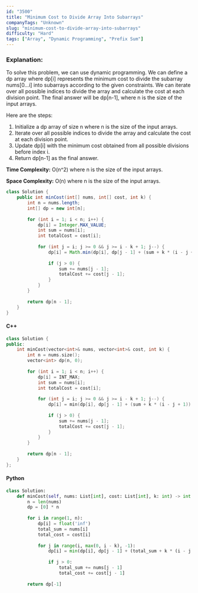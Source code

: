 ```yaml
---
id: "3500"
title: "Minimum Cost to Divide Array Into Subarrays"
companyTags: "Unknown"
slug: "minimum-cost-to-divide-array-into-subarrays"
difficulty: "Hard"
tags: ["Array", "Dynamic Programming", "Prefix Sum"]
---
```


### Explanation:
To solve this problem, we can use dynamic programming. We can define a dp array where dp[i] represents the minimum cost to divide the subarray nums[0...i] into subarrays according to the given constraints. We can iterate over all possible indices to divide the array and calculate the cost at each division point. The final answer will be dp[n-1], where n is the size of the input arrays.

Here are the steps:
1. Initialize a dp array of size n where n is the size of the input arrays.
2. Iterate over all possible indices to divide the array and calculate the cost at each division point.
3. Update dp[i] with the minimum cost obtained from all possible divisions before index i.
4. Return dp[n-1] as the final answer.

**Time Complexity:** O(n^2) where n is the size of the input arrays.

**Space Complexity:** O(n) where n is the size of the input arrays.

```java
class Solution {
    public int minCost(int[] nums, int[] cost, int k) {
        int n = nums.length;
        int[] dp = new int[n];
        
        for (int i = 1; i < n; i++) {
            dp[i] = Integer.MAX_VALUE;
            int sum = nums[i];
            int totalCost = cost[i];
            
            for (int j = i; j >= 0 && j >= i - k + 1; j--) {
                dp[i] = Math.min(dp[i], dp[j - 1] + (sum + k * (i - j + 1)) * totalCost);
                
                if (j > 0) {
                    sum += nums[j - 1];
                    totalCost += cost[j - 1];
                }
            }
        }
        
        return dp[n - 1];
    }
}
```

#### C++
```cpp
class Solution {
public:
    int minCost(vector<int>& nums, vector<int>& cost, int k) {
        int n = nums.size();
        vector<int> dp(n, 0);
        
        for (int i = 1; i < n; i++) {
            dp[i] = INT_MAX;
            int sum = nums[i];
            int totalCost = cost[i];
            
            for (int j = i; j >= 0 && j >= i - k + 1; j--) {
                dp[i] = min(dp[i], dp[j - 1] + (sum + k * (i - j + 1)) * totalCost);
                
                if (j > 0) {
                    sum += nums[j - 1];
                    totalCost += cost[j - 1];
                }
            }
        }
        
        return dp[n - 1];
    }
};
```

#### Python
```python
class Solution:
    def minCost(self, nums: List[int], cost: List[int], k: int) -> int:
        n = len(nums)
        dp = [0] * n
        
        for i in range(1, n):
            dp[i] = float('inf')
            total_sum = nums[i]
            total_cost = cost[i]
            
            for j in range(i, max(0, i - k), -1):
                dp[i] = min(dp[i], dp[j - 1] + (total_sum + k * (i - j + 1)) * total_cost)
                
                if j > 0:
                    total_sum += nums[j - 1]
                    total_cost += cost[j - 1]
        
        return dp[-1]
```